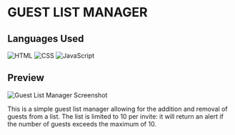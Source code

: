 # GUEST LIST MANAGER

## Languages Used
![HTML](https://img.shields.io/badge/HTML-orange?style=plastic)
![CSS](https://img.shields.io/badge/CSS-purple?style=plastic)
![JavaScript](https://img.shields.io/badge/JS-yellow?style=plastic)

## Preview
![Guest List Manager Screenshot](./guest-manager.png)

This is a simple guest list manager allowing for the addition and removal of guests from a list. The list is limited to 10 per invite: it will return an alert if the number of guests exceeds the maximum of 10.
